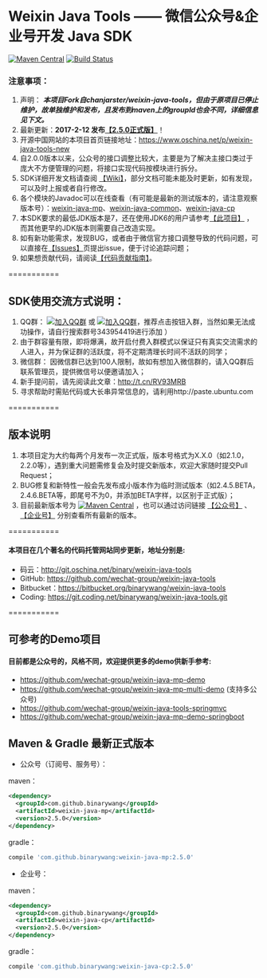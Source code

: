 Weixin Java Tools —— 微信公众号&企业号开发 Java SDK
=====================================
[![Maven Central](https://maven-badges.herokuapp.com/maven-central/com.github.binarywang/weixin-java-parent/badge.svg)](https://maven-badges.herokuapp.com/maven-central/com.github.binarywang/weixin-java-parent)
[![Build Status](https://travis-ci.org/Wechat-Group/weixin-java-tools.svg?branch=develop)](https://travis-ci.org/Wechat-Group/weixin-java-tools)

### 注意事项：
1. 声明： ***本项目Fork自chanjarster/weixin-java-tools，但由于原项目已停止维护，故单独维护和发布，且发布到maven上的groupId也会不同，详细信息见下文。***
1. 最新更新：**2017-2-12 发布[【2.5.0正式版】](https://github.com/Wechat-Group/weixin-java-tools/releases)**！
1. 开源中国网站的本项目首页链接地址：https://www.oschina.net/p/weixin-java-tools-new
1. 自2.0.0版本以来，公众号的接口调整比较大，主要是为了解决主接口类过于庞大不方便管理的问题，将接口实现代码按模块进行拆分。
1. SDK详细开发文档请查阅 [【Wiki】](https://github.com/wechat-group/weixin-java-tools/wiki)，部分文档可能未能及时更新，如有发现，可以及时上报或者自行修改。
1. 各个模块的Javadoc可以在线查看（有可能是最新的测试版本的，请注意观察版本号）：[weixin-java-mp](https://binarywang.github.io/weixin-java-mp-javadoc/)、[weixin-java-common](https://binarywang.github.io/weixin-java-common-javadoc/)、[weixin-java-cp](https://binarywang.github.io/weixin-java-cp-javadoc/)
1. 本SDK要求的最低JDK版本是7，还在使用JDK6的用户请参考[【此项目】]( https://github.com/binarywang/weixin-java-tools-for-jdk6) ，而其他更早的JDK版本则需要自己改造实现。
1. 如有新功能需求，发现BUG，或者由于微信官方接口调整导致的代码问题，可以直接在[【Issues】](https://github.com/Wechat-Group/weixin-java-tools/issues)页提出issue，便于讨论追踪问题；
1. 如果想贡献代码，请阅读[【代码贡献指南】](CONTRIBUTION.md)。

===========

## SDK使用交流方式说明：
1. QQ群： [![加入QQ群](https://img.shields.io/badge/QQ群-343954419-blue.svg)](http://shang.qq.com/wpa/qunwpa?idkey=731dc3e7ea31ebe25376cc1a791445468612c63fd0e9e05399b088ec81fd9e15) 或 [![加入QQ群](https://img.shields.io/badge/QQ群-343954419-blue.svg)](http://jq.qq.com/?_wv=1027&k=40lRskK)，推荐点击按钮入群，当然如果无法成功操作，请自行搜索群号343954419进行添加 ）
1. 由于群容量有限，即将爆满，故开启付费入群模式以保证只有真实交流需求的人进入，并为保证群的活跃度，将不定期清理长时间不活跃的同学；
1. 微信群： 因微信群已达到100人限制，故如有想加入微信群的，请入QQ群后联系管理员，提供微信号以便邀请加入；
1. 新手提问前，请先阅读此文章：http://t.cn/RV93MRB
1. 寻求帮助时需贴代码或大长串异常信息的，请利用http://paste.ubuntu.com

===========

## 版本说明
1. 本项目定为大约每两个月发布一次正式版，版本号格式为X.X.0（如2.1.0，2.2.0等），遇到重大问题需修复会及时提交新版本，欢迎大家随时提交Pull Request；
1. BUG修复和新特性一般会先发布成小版本作为临时测试版本（如2.4.5.BETA，2.4.6.BETA等，即尾号不为0，并添加BETA字样，以区别于正式版）；
1. 目前最新版本号为 [![Maven Central](https://maven-badges.herokuapp.com/maven-central/com.github.binarywang/weixin-java-parent/badge.svg)](https://maven-badges.herokuapp.com/maven-central/com.github.binarywang/weixin-java-parent) ，也可以通过访问链接 [【公众号】](http://search.maven.org/#search%7Cgav%7C1%7Cg%3A%22com.github.binarywang%22%20AND%20a%3A%22weixin-java-mp%22) 、[【企业号】](http://search.maven.org/#search%7Cgav%7C1%7Cg%3A%22com.github.binarywang%22%20AND%20a%3A%22weixin-java-cp%22)
分别查看所有最新的版本。 

===========
#### 本项目在几个著名的代码托管网站同步更新，地址分别是:
* 码云：http://git.oschina.net/binary/weixin-java-tools
* GitHub: https://github.com/wechat-group/weixin-java-tools
* Bitbucket：https://bitbucket.org/binarywang/weixin-java-tools
* Coding: https://git.coding.net/binarywang/weixin-java-tools.git

===========
## 可参考的Demo项目
#### 目前都是公众号的，风格不同，欢迎提供更多的demo供新手参考:
* https://github.com/wechat-group/weixin-java-mp-demo 
* https://github.com/wechat-group/weixin-java-mp-multi-demo (支持多公众号)
* https://github.com/wechat-group/weixin-java-tools-springmvc
* https://github.com/wechat-group/weixin-java-mp-demo-springboot

## Maven & Gradle 最新正式版本

* 公众号（订阅号、服务号）：

maven：
```xml
<dependency>
  <groupId>com.github.binarywang</groupId>
  <artifactId>weixin-java-mp</artifactId>
  <version>2.5.0</version>
</dependency>
```
gradle：
```groovy
compile 'com.github.binarywang:weixin-java-mp:2.5.0'
```

* 企业号：

maven：
```xml
<dependency>
  <groupId>com.github.binarywang</groupId>
  <artifactId>weixin-java-cp</artifactId>
  <version>2.5.0</version>
</dependency>
```
gradle：
```groovy
compile 'com.github.binarywang:weixin-java-cp:2.5.0'
```

